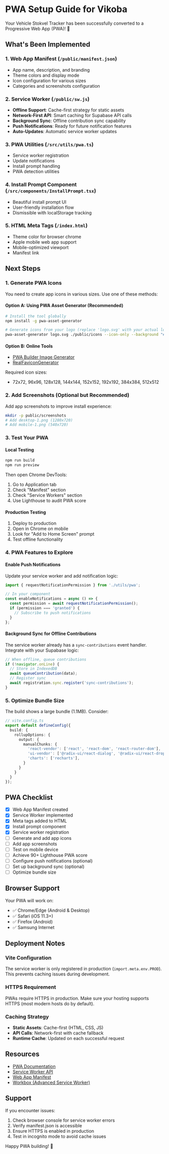 # PWA Setup Guide for Vikoba

Your Vehicle Stokvel Tracker has been successfully converted to a Progressive Web App (PWA)! 🎉

## What's Been Implemented

### 1. Web App Manifest (`/public/manifest.json`)
- App name, description, and branding
- Theme colors and display mode
- Icon configuration for various sizes
- Categories and screenshots configuration

### 2. Service Worker (`/public/sw.js`)
- **Offline Support**: Cache-first strategy for static assets
- **Network-First API**: Smart caching for Supabase API calls
- **Background Sync**: Offline contribution sync capability
- **Push Notifications**: Ready for future notification features
- **Auto-Updates**: Automatic service worker updates

### 3. PWA Utilities (`/src/utils/pwa.ts`)
- Service worker registration
- Update notifications
- Install prompt handling
- PWA detection utilities

### 4. Install Prompt Component (`/src/components/InstallPrompt.tsx`)
- Beautiful install prompt UI
- User-friendly installation flow
- Dismissible with localStorage tracking

### 5. HTML Meta Tags (`/index.html`)
- Theme color for browser chrome
- Apple mobile web app support
- Mobile-optimized viewport
- Manifest link

## Next Steps

### 1. Generate PWA Icons

You need to create app icons in various sizes. Use one of these methods:

#### Option A: Using PWA Asset Generator (Recommended)
```bash
# Install the tool globally
npm install -g pwa-asset-generator

# Generate icons from your logo (replace 'logo.svg' with your actual logo file)
pwa-asset-generator logo.svg ./public/icons --icon-only --background "#3b82f6" --padding "10%"
```

#### Option B: Online Tools
- [PWA Builder Image Generator](https://www.pwabuilder.com/imageGenerator)
- [RealFaviconGenerator](https://realfavicongenerator.net/)

Required icon sizes:
- 72x72, 96x96, 128x128, 144x144, 152x152, 192x192, 384x384, 512x512

### 2. Add Screenshots (Optional but Recommended)

Add app screenshots to improve install experience:

```bash
mkdir -p public/screenshots
# Add desktop-1.png (1280x720)
# Add mobile-1.png (540x720)
```

### 3. Test Your PWA

#### Local Testing
```bash
npm run build
npm run preview
```

Then open Chrome DevTools:
1. Go to Application tab
2. Check "Manifest" section
3. Check "Service Workers" section
4. Use Lighthouse to audit PWA score

#### Production Testing
1. Deploy to production
2. Open in Chrome on mobile
3. Look for "Add to Home Screen" prompt
4. Test offline functionality

### 4. PWA Features to Explore

#### Enable Push Notifications
Update your service worker and add notification logic:
```typescript
import { requestNotificationPermission } from './utils/pwa';

// In your component
const enableNotifications = async () => {
  const permission = await requestNotificationPermission();
  if (permission === 'granted') {
    // Subscribe to push notifications
  }
};
```

#### Background Sync for Offline Contributions
The service worker already has a `sync-contributions` event handler. Integrate with your Supabase logic:

```typescript
// When offline, queue contributions
if (!navigator.onLine) {
  // Store in IndexedDB
  await queueContribution(data);
  // Register sync
  await registration.sync.register('sync-contributions');
}
```

### 5. Optimize Bundle Size

The build shows a large bundle (1.1MB). Consider:

```typescript
// vite.config.ts
export default defineConfig({
  build: {
    rollupOptions: {
      output: {
        manualChunks: {
          'react-vendor': ['react', 'react-dom', 'react-router-dom'],
          'ui-vendor': ['@radix-ui/react-dialog', '@radix-ui/react-dropdown-menu'],
          'charts': ['recharts'],
        }
      }
    }
  }
});
```

## PWA Checklist

- [x] Web App Manifest created
- [x] Service Worker implemented
- [x] Meta tags added to HTML
- [x] Install prompt component
- [x] Service worker registration
- [ ] Generate and add app icons
- [ ] Add app screenshots
- [ ] Test on mobile device
- [ ] Achieve 90+ Lighthouse PWA score
- [ ] Configure push notifications (optional)
- [ ] Set up background sync (optional)
- [ ] Optimize bundle size

## Browser Support

Your PWA will work on:
- ✅ Chrome/Edge (Android & Desktop)
- ✅ Safari (iOS 11.3+)
- ✅ Firefox (Android)
- ✅ Samsung Internet

## Deployment Notes

### Vite Configuration
The service worker is only registered in production (`import.meta.env.PROD`). This prevents caching issues during development.

### HTTPS Requirement
PWAs require HTTPS in production. Make sure your hosting supports HTTPS (most modern hosts do by default).

### Caching Strategy
- **Static Assets**: Cache-first (HTML, CSS, JS)
- **API Calls**: Network-first with cache fallback
- **Runtime Cache**: Updated on each successful request

## Resources

- [PWA Documentation](https://web.dev/progressive-web-apps/)
- [Service Worker API](https://developer.mozilla.org/en-US/docs/Web/API/Service_Worker_API)
- [Web App Manifest](https://developer.mozilla.org/en-US/docs/Web/Manifest)
- [Workbox (Advanced Service Worker)](https://developer.chrome.com/docs/workbox/)

## Support

If you encounter issues:
1. Check browser console for service worker errors
2. Verify manifest.json is accessible
3. Ensure HTTPS is enabled in production
4. Test in incognito mode to avoid cache issues

Happy PWA building! 🚀
